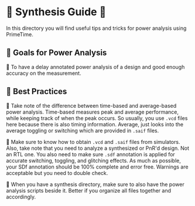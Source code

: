 # :battery: Synthesis Guide :battery:

In this directory you will find useful tips and tricks for power analysis using PrimeTime. 

## :battery: Goals for Power Analysis

:battery: To have a delay annotated power analysis of a design and good enough accuracy on the measurement.

## :battery: Best Practices

:battery: Take note of the difference between time-based and average-based power analysis. Time-based measures peak and average performance, while keeping track of when the peak occurs. So usually, you use `.vcd` files here because there is also timing information. Average, just looks into the average toggling or switching which are provided in `.saif` files.

:battery: Make sure to know how to obtain `.vcd` and `.saif` files from simulators. Also, take note that you need to analyze a synthesized or PnR'd design. Not an RTL one. You also need to make sure `.sdf` annotation is applied for accurate switching, toggling, and glitching effects. As much as possible, your SDf annotation should be 100% complete and error free. Warnings are acceptable but you need to double check.

:battery: When you have a synthesis directory, make sure to also have the power analysis scripts beside it. Better if you organize all files together and accordingly.


